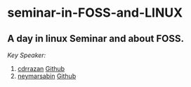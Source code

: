 # seminar-in-FOSS-and-LINUX
## A day in linux Seminar and about FOSS.

*Key Speaker:*
1. [cdrrazan](https://about.cdrrazan.com) [Github](https://rajan.link/github)
2. [neymarsabin](https://neymarsabin.me) [Github](https://github.com/neymarsabin)

